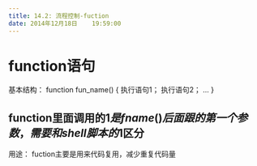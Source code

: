 ```yaml
---
title: 14.2: 流程控制-fuction
date: 2014年12月18日	 19:59:00
---
```

 
function语句
=================================
基本结构：
function fun_name() {
执行语句1；
执行语句2；
...
}
## function里面调用的$1是fname()后面跟的第一个参数，需要和shell脚本的$1区分
 
用途：
fuction主要是用来代码复用，减少重复代码量
 

